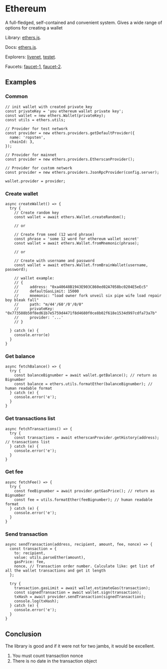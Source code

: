 # Ethereum

A full-fledged, self-contained and convenient system. Gives a wide range of options for creating a wallet

Library: [ethers.js](https://github.com/ethers-io/ethers.js/).

Docs: [ethers.js](https://docs.ethers.io/ethers.js/html/getting-started.html).

Explorers: [livenet](https://etherscan.io/), [testet](https://ropsten.etherscan.io/).

Faucets: [faucet-1](https://ropsten.ethers.io/#!/app-link/0xa5681b1fbda76e0d4ab646e13460a94fdcd3c1c1.ethers.space/), [faucet-2](http://faucet.ropsten.be:3001/).

## Examples
### Common
```
// init wallet with created private key
const privateKey = 'you ethereum wallet private key';
const wallet = new ethers.Wallet(privateKey);
const utils = ethers.utils;

// Provider for test network
const provider = new ethers.providers.getDefaultProvider({
  name: 'ropsten',
  chainId: 3,
});

// Provider for mainnet
const provider = new ethers.providers.EtherscanProvider();

// Provider for custom network
const provider = new ethers.providers.JsonRpcProvider(config.server);

wallet.provider = provider;
```

### Create wallet
```
async createWallet() => {
  try {
    // Create random key
    const wallet = await ethers.Wallet.createRandom();
    
    // or
    
    // Create from seed (12 word phrase)
    const phrase = 'some 12 word for ethereum wallet secret'
    const wallet = await ethers.Wallet.fromMnemonic(phrase);
    
    // or
    
    // Create with username and password
    const wallet = await ethers.Wallet.fromBrainWallet(username, password);
    
    // wallet example:
    // {
    //     address: "0xa40648B1943E903C860ed02A7058bc0204E5eEc5"
    //     defaultGasLimit: 15000
    //     mnemonic: "load owner fork unveil six pipe wife load repair boy bleak fall"
    //     path: "m/44'/60'/0'/0/0"
    //     privateKey: "0x773588b50f8ed61b7e5759d4471f8d4680f0ce8b02f618e1534d997cdfa73a7b"
    //     provider: '...'
    // }
    
  } catch (e) {
    console.error(e)
  }
}
```

### Get balance
```
async fetchBalance() => {
  try {
    const balanceBignumber = await wallet.getBalance(); // return as Bignumber
    const balance = ethers.utils.formatEther(balanceBignumber); // human readable format
  } catch (e) {
    console.error('e');
  }
}
```

### Get transactions list
```
async fetchTransactions() => {
  try {
    const transactions = await etherscanProvider.getHistory(address); // transactions list
  } catch (e) {
    console.error('e');
  }
}
```

### Get fee
```
async fetchFee() => {
  try {
    const feeBignumber = await provider.getGasPrice(); // return as Bignumber
    const fee = utils.formatEther(feeBignumber); // human readable format
  } catch (e) {
    console.error('e');
  }
}
```

### Send transaction
```
async sendTransaction(address, recipient, amount, fee, nonce) => {
  const transaction = {
    to: recipient,
    value: utils.parseEther(amount),
    gasPrice: fee,
    nonce, // Transaction order number. Calculate like: get list of all the wallet transactions and get it length
  };

  try {
    transaction.gasLimit = await wallet.estimateGas(transaction);
    const signedTransaction = await wallet.sign(transaction);
    txHash = await provider.sendTransaction(signedTransaction);
    console.log(txHash);
  } catch (e) {
    console.error('e');
  }
}
```

## Conclusion

The library is good and if it were not for two jambs, it would be excellent.
1) You must count transaction nonce
2) There is no date in the transaction object

